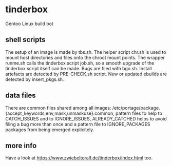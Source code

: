# tinderbox
Gentoo Linux build bot


shell scripts
-------------
The setup of an image is made by tbs.sh.
The helper script chr.sh is used to mount host directories and files onto the chroot mount points.
The wrapper runme.sh calls the tinderbox script job.sh, so a smooth upgrade of the tinderbox script itself can be made.
Bugs are filed with bgo.sh.
Install artefacts are detected by PRE-CHECK.sh script.
New or updated ebuilds are detected by insert_pkgs.sh.


data files
----------
There are common files shared among all images: /etc/portage/package.{accept_keywords,env,mask,unmaskuse}.common,
pattern files to help to CATCH_ISSUES and to IGNORE_ISSUES,
ALREADY_CATCHED helps to avoid filing a bug more than once
and a pattern file to IGNORE_PACKAGES packages from being emerged explicitely.


more info
---------
Have a look at https://www.zwiebeltoralf.de/tinderbox/index.html too.
